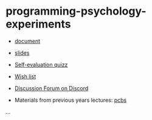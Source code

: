 # programming-psychology-experiments

- [document](https://programming-psychology-experiments.readthedocs.io)
- [slides](https://github.com/chrplr/programming-psychology-experiments/blob/main/slides/presentation/presentation.md)
- [Self-evaluation quizz](https://forms.gle/iq7CN41DZMA6XJC59)
- [Wish list](https://docs.google.com/spreadsheets/d/15CdYid-IcpgQvzxFmxppdhJeWhpi37Mq/edit?usp=sharing&ouid=107180457003249847317&rtpof=true&sd=true)

- [Discussion Forum on Discord](https://discord.gg/ggw9paw7zd)

- Materials from previous years lectures: [pcbs](https://pcbs.readthedocs.io)

...
